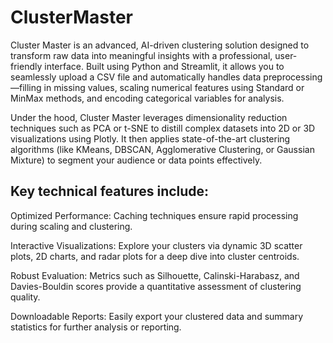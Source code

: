 # ClusterMaster

Cluster Master is an advanced, AI-driven clustering solution designed to transform raw data into meaningful insights with a professional, user-friendly interface. Built using Python and Streamlit, it allows you to seamlessly upload a CSV file and automatically handles data preprocessing—filling in missing values, scaling numerical features using Standard or MinMax methods, and encoding categorical variables for analysis.

Under the hood, Cluster Master leverages dimensionality reduction techniques such as PCA or t-SNE to distill complex datasets into 2D or 3D visualizations using Plotly. It then applies state-of-the-art clustering algorithms (like KMeans, DBSCAN, Agglomerative Clustering, or Gaussian Mixture) to segment your audience or data points effectively.

## Key technical features include:

Optimized Performance: Caching techniques ensure rapid processing during scaling and clustering.

Interactive Visualizations: Explore your clusters via dynamic 3D scatter plots, 2D charts, and radar plots for a deep dive into cluster centroids.

Robust Evaluation: Metrics such as Silhouette, Calinski-Harabasz, and Davies-Bouldin scores provide a quantitative assessment of clustering quality.

Downloadable Reports: Easily export your clustered data and summary statistics for further analysis or reporting.
